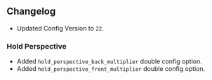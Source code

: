 
## Changelog  
- Updated Config Version to `22`.  
### Hold Perspective  
- Added `hold_perspective_back_multiplier` double config option.  
- Added `hold_perspective_front_multiplier` double config option.  
